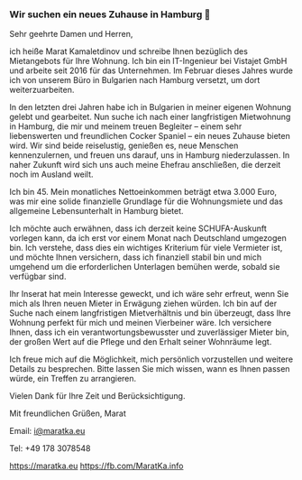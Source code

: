 ### Wir suchen ein neues Zuhause in Hamburg 👋
Sehr geehrte Damen und Herren,

ich heiße Marat Kamaletdinov und schreibe Ihnen bezüglich des Mietangebots für Ihre Wohnung. Ich bin ein IT-Ingenieur bei Vistajet GmbH und arbeite seit 2016 für das Unternehmen. Im Februar dieses Jahres wurde ich von unserem Büro in Bulgarien nach Hamburg versetzt, um dort weiterzuarbeiten.

In den letzten drei Jahren habe ich in Bulgarien in meiner eigenen Wohnung gelebt und gearbeitet. Nun suche ich nach einer langfristigen Mietwohnung in Hamburg, die mir und meinem treuen Begleiter – einem sehr liebenswerten und freundlichen Cocker Spaniel – ein neues Zuhause bieten wird. Wir sind beide reiselustig, genießen es, neue Menschen kennenzulernen, und freuen uns darauf, uns in Hamburg niederzulassen. In naher Zukunft wird sich uns auch meine Ehefrau anschließen, die derzeit noch im Ausland weilt.

Ich bin 45. Mein monatliches Nettoeinkommen beträgt etwa 3.000 Euro, was mir eine solide finanzielle Grundlage für die Wohnungsmiete und das allgemeine Lebensunterhalt in Hamburg bietet.

Ich möchte auch erwähnen, dass ich derzeit keine SCHUFA-Auskunft vorlegen kann, da ich erst vor einem Monat nach Deutschland umgezogen bin. Ich verstehe, dass dies ein wichtiges Kriterium für viele Vermieter ist, und möchte Ihnen versichern, dass ich finanziell stabil bin und mich umgehend um die erforderlichen Unterlagen bemühen werde, sobald sie verfügbar sind.

Ihr Inserat hat mein Interesse geweckt, und ich wäre sehr erfreut, wenn Sie mich als Ihren neuen Mieter in Erwägung ziehen würden. Ich bin auf der Suche nach einem langfristigen Mietverhältnis und bin überzeugt, dass Ihre Wohnung perfekt für mich und meinen Vierbeiner wäre. Ich versichere Ihnen, dass ich ein verantwortungsbewusster und zuverlässiger Mieter bin, der großen Wert auf die Pflege und den Erhalt seiner Wohnräume legt.

Ich freue mich auf die Möglichkeit, mich persönlich vorzustellen und weitere Details zu besprechen. Bitte lassen Sie mich wissen, wann es Ihnen passen würde, ein Treffen zu arrangieren.

Vielen Dank für Ihre Zeit und Berücksichtigung.

Mit freundlichen Grüßen,
Marat

Email: i@maratka.eu

Tel: +49 178 3078548

https://maratka.eu
https://fb.com/MaratKa.info
<!--
**maratkaeu/maratkaeu** is a ✨ _special_ ✨ repository because its `README.md` (this file) appears on your GitHub profile.

Here are some ideas to get you started:

- 🔭 I’m currently working on ...
- 🌱 I’m currently learning ...
- 👯 I’m looking to collaborate on ...
- 🤔 I’m looking for help with ...
- 💬 Ask me about ...
- 📫 How to reach me: ...
- 😄 Pronouns: ...
- ⚡ Fun fact: ...
-->
